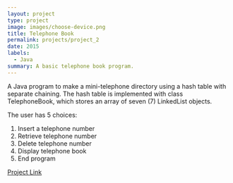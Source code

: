 ```yaml
---
layout: project
type: project
image: images/choose-device.png
title: Telephone Book
permalink: projects/project_2
date: 2015
labels:
  - Java
summary: A basic telephone book program.
---
```


A Java program to make a mini-telephone directory using a hash table with separate chaining. The hash table is implemented with class TelephoneBook, which stores an array of seven (7) LinkedList objects.

The user has 5 choices:

1. Insert a telephone number
2. Retrieve telephone number
3. Delete telephone number
4. Display telephone book
5. End program

[Project Link](https://github.com/gviloria/gviloria.github.io/tree/master/projects/Project_2)
